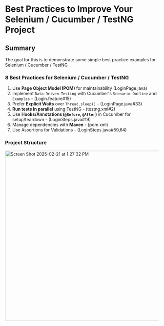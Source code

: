 # Best Practices to Improve Your Selenium / Cucumber / TestNG Project

## Summary
The goal for this is to demonstrate some simple best practice examples for Selenium / Cucumber / TestNG

### **8 Best Practices for Selenium / Cucumber / TestNG**
1. Use **Page Object Model (POM)** for maintainability (LoginPage.java)
2. Implement `Data-Driven Testing` with Cucumber's `Scenario Outline` and `Examples` - (Login.feature#15)
3. Prefer **Explicit Waits** over `Thread.sleep()` - (LoginPage.java#33)
4. **Run tests in parallel** using TestNG - (testng.xml#2)
5. Use **Hooks/Annotations (`@Before`, `@After`)** in Cucumber for setup/teardown - (LoginSteps.java#19)
6. Manage dependencies with **Maven** - (pom.xml)
7. Use Assertions for Validations - (LoginSteps.java#59,64)

### Project Structure
<img width="555" alt="Screen Shot 2025-02-21 at 1 27 32 PM" src="https://github.com/user-attachments/assets/df5558b7-80e2-43f3-9379-961c9d07583b" />
